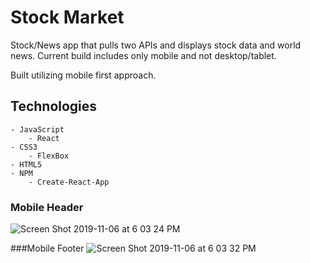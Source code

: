 # Stock Market

Stock/News app that pulls two APIs and displays stock data and world news. Current build includes only mobile and not desktop/tablet.

Built utilizing mobile first approach.

## Technologies
	- JavaScript
		- React
	- CSS3
		- FlexBox
	- HTML5
	- NPM
		- Create-React-App

### Mobile Header
![Screen Shot 2019-11-06 at 6 03 24 PM](https://user-images.githubusercontent.com/6277603/68354000-0ffa3c80-00c0-11ea-9f9b-071adb0c078f.png)

###Mobile Footer
![Screen Shot 2019-11-06 at 6 03 32 PM](https://user-images.githubusercontent.com/6277603/68354001-112b6980-00c0-11ea-9c16-ebb489ea5c66.png)
